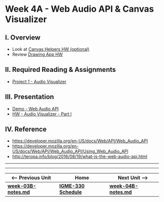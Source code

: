 # Week 4A - Web Audio API & Canvas Visualizer

## I. Overview
- Look at [Canvas Helpers HW (optional)](https://github.com/tonethar/IGME-330-Master/blob/master/notes/HW-canvas-helpers.md)
- Review [Drawing App HW](https://github.com/tonethar/IGME-330-Master/blob/master/notes/HW-drawing-app.md)

## II. Required Reading & Assignments
- [Project 1 - Audio Visualizer](../projects/project-1.md)

## III. Presentation
- [Demo - Web Audio API](https://github.com/tonethar/IGME-330-Master/blob/master/notes/demo-web-audio-1.md)
- [HW - Audio Visualizer - Part I](https://github.com/tonethar/IGME-330-Master/blob/master/notes/HW-AV-1.md)

## IV. Reference
- https://developer.mozilla.org/en-US/docs/Web/API/Web_Audio_API
- https://developer.mozilla.org/en-US/docs/Web/API/Web_Audio_API/Using_Web_Audio_API
- http://teropa.info/blog/2016/08/19/what-is-the-web-audio-api.html



<hr><hr>

| <-- Previous Unit | Home | Next Unit -->
| --- | --- | --- 
| [**week-03B-notes.md**](week-03B-notes.md)     |  [**IGME-330 Schedule**](../schedule.md) | [**week-04B-notes.md**](week-04B-notes.md)
